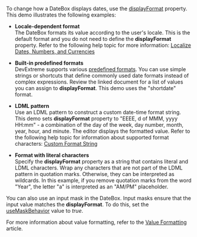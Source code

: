 To change how a DateBox displays dates, use the [displayFormat](/Documentation/ApiReference/UI_Components/dxDateBox/Configuration/#displayFormat) property. This demo illustrates the following examples:

- **Locale-dependent format**     
The DateBox formats its value according to the user's locale. This is the default format and you do not need to define the **displayFormat** property. Refer to the following help topic for more information: [Localize Dates, Numbers, and Currencies](/Documentation/Guide/Common/Localization/#Localize_Dates_Numbers_and_Currencies)

- **Built-in predefined formats**    
DevExtreme supports various [predefined formats](/Documentation/ApiReference/Common/Object_Structures/format/#type). You can use simple strings or shortcuts that define commonly used date formats instead of complex expressions. Review the linked document for a list of values you can assign to **displayFormat**.  This demo uses the "shortdate" format. 

- **LDML pattern**    
Use an LDML pattern to construct a custom date-time format string. This demo sets **displayFormat** property to "EEEE, d of MMM, yyyy HH:mm" - a combination of the day of the week, day number, month, year, hour, and minute. The editor displays the formatted value. Refer to the following help topic for information about supported format characters: [Custom Format String](/Documentation/Guide/Common/Value_Formatting/#Format_Widget_Values/Custom_Format_String)    

- **Format with literal characters**    
Specify the **displayFormat** property as a string that contains literal and LDML characters. Wrap any characters that are not part of the LDML pattern in quotation marks. Otherwise, they can be interpreted as wildcards. In this example, if you remove quotation marks from the word "Year", the letter "a" is interpreted as an "AM/PM" placeholder.

You can also use an input mask in the DateBox. Input masks ensure that the input value matches the **displayFormat**. To do this, set the [useMaskBehavior](/Documentation/ApiReference/UI_Components/dxDateBox/Configuration/#useMaskBehavior) value to *true*.

For more information about value formatting, refer to the [Value Formatting](/Documentation/Guide/Common/Value_Formatting/) article.
